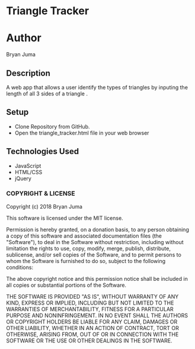 # Triangle Tracker

# Author

Bryan Juma

## Description

A web app that allows a user identify the types of triangles by inputing the length of all 3 sides of a triangle  .

## Setup

* Clone Repository from GitHub.
* Open the triangle_tracker.html file in your web browser

## Technologies Used

* JavaScript
* HTML/CSS
* jQuery

### COPYRIGHT & LICENSE

Copyright (c) 2018 Bryan Juma

This software is licensed under the MIT license.

Permission is hereby granted, on a donation basis, to any person obtaining a copy of this software and associated documentation files (the "Software"), to deal in the Software without restriction, including without limitation the rights to use, copy, modify, merge, publish, distribute, sublicense, and/or sell copies of the Software, and to permit persons to whom the Software is furnished to do so, subject to the following conditions:

The above copyright notice and this permission notice shall be included in all copies or substantial portions of the Software.

THE SOFTWARE IS PROVIDED "AS IS", WITHOUT WARRANTY OF ANY KIND, EXPRESS OR IMPLIED, INCLUDING BUT NOT LIMITED TO THE WARRANTIES OF MERCHANTABILITY, FITNESS FOR A PARTICULAR PURPOSE AND NONINFRINGEMENT. IN NO EVENT SHALL THE AUTHORS OR COPYRIGHT HOLDERS BE LIABLE FOR ANY CLAIM, DAMAGES OR OTHER LIABILITY, WHETHER IN AN ACTION OF CONTRACT, TORT OR OTHERWISE, ARISING FROM, OUT OF OR IN CONNECTION WITH THE SOFTWARE OR THE USE OR OTHER DEALINGS IN THE SOFTWARE.
